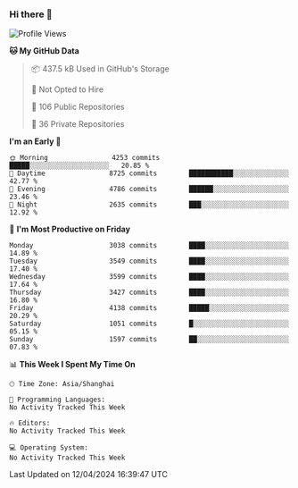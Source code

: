 ### Hi there 👋

<!--
**qbosen/qbosen** is a ✨ _special_ ✨ repository because its `README.md` (this file) appears on your GitHub profile.

Here are some ideas to get you started:

- 🔭 I’m currently working on ...
- 🌱 I’m currently learning ...
- 👯 I’m looking to collaborate on ...
- 🤔 I’m looking for help with ...
- 💬 Ask me about ...
- 📫 How to reach me: ...
- 😄 Pronouns: ...
- ⚡ Fun fact: ...
-->

<!--START_SECTION:waka-->
![Profile Views](http://img.shields.io/badge/Profile%20Views-6-blue)

**🐱 My GitHub Data** 

> 📦 437.5 kB Used in GitHub's Storage 
 > 
> 🚫 Not Opted to Hire
 > 
> 📜 106 Public Repositories 
 > 
> 🔑 36 Private Repositories 
 > 
**I'm an Early 🐤** 

```text
🌞 Morning                4253 commits        █████░░░░░░░░░░░░░░░░░░░░   20.85 % 
🌆 Daytime                8725 commits        ███████████░░░░░░░░░░░░░░   42.77 % 
🌃 Evening                4786 commits        ██████░░░░░░░░░░░░░░░░░░░   23.46 % 
🌙 Night                  2635 commits        ███░░░░░░░░░░░░░░░░░░░░░░   12.92 % 
```
📅 **I'm Most Productive on Friday** 

```text
Monday                   3038 commits        ████░░░░░░░░░░░░░░░░░░░░░   14.89 % 
Tuesday                  3549 commits        ████░░░░░░░░░░░░░░░░░░░░░   17.40 % 
Wednesday                3599 commits        ████░░░░░░░░░░░░░░░░░░░░░   17.64 % 
Thursday                 3427 commits        ████░░░░░░░░░░░░░░░░░░░░░   16.80 % 
Friday                   4138 commits        █████░░░░░░░░░░░░░░░░░░░░   20.29 % 
Saturday                 1051 commits        █░░░░░░░░░░░░░░░░░░░░░░░░   05.15 % 
Sunday                   1597 commits        ██░░░░░░░░░░░░░░░░░░░░░░░   07.83 % 
```


📊 **This Week I Spent My Time On** 

```text
🕑︎ Time Zone: Asia/Shanghai

💬 Programming Languages: 
No Activity Tracked This Week

🔥 Editors: 
No Activity Tracked This Week

💻 Operating System: 
No Activity Tracked This Week
```


 Last Updated on 12/04/2024 16:39:47 UTC
<!--END_SECTION:waka-->
